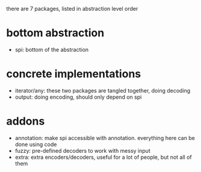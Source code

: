 there are 7 packages, listed in abstraction level order

# bottom abstraction

* spi: bottom of the abstraction

# concrete implementations

* iterator/any: these two packages are tangled together, doing decoding
* output: doing encoding, should only depend on spi

# addons

* annotation: make spi accessible with annotation. everything here can be done using code
* fuzzy: pre-defined decoders to work with messy input
* extra: extra encoders/decoders, useful for a lot of people, but not all of them